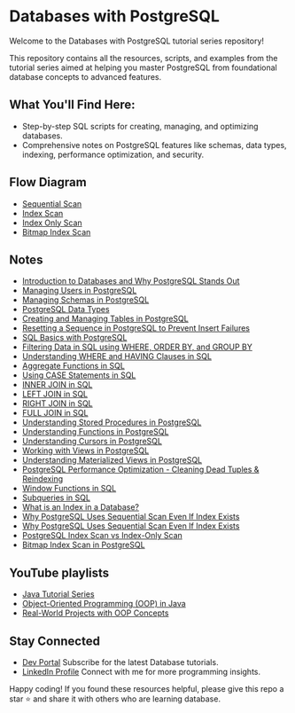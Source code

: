 # Databases with PostgreSQL
Welcome to the Databases with PostgreSQL tutorial series repository!

This repository contains all the resources, scripts, and examples from the tutorial series aimed at helping you master PostgreSQL 
from foundational database concepts to advanced features.

## What You'll Find Here:
* Step-by-step SQL scripts for creating, managing, and optimizing databases.
* Comprehensive notes on PostgreSQL features like schemas, data types, indexing, performance optimization, and security.

## Flow Diagram
- [Sequential Scan](flowDig/seqScan.md)
- [Index Scan](flowDig/indexScan.md)
- [Index Only Scan](flowDig/indexOnlyScan.md)
- [Bitmap Index Scan](flowDig/bitMapIndexScan.md)

## Notes 
- [Introduction to Databases and Why PostgreSQL Stands Out](notes/introduction-to-databases.md)
- [Managing Users in PostgreSQL](notes/users.md)
- [Managing Schemas in PostgreSQL](notes/schemas.md)
- [PostgreSQL Data Types](notes/data-types.md)
- [Creating and Managing Tables in PostgreSQL](notes/tables.md)
- [Resetting a Sequence in PostgreSQL to Prevent Insert Failures](notes/resetting-sequence.md)
- [SQL Basics with PostgreSQL](notes/crud.md)
- [Filtering Data in SQL using WHERE, ORDER BY, and GROUP BY](notes/filtering.md)
- [Understanding WHERE and HAVING Clauses in SQL](notes/where-vs-having.md)
- [Aggregate Functions in SQL](notes/aggregate-functions.md)
- [Using CASE Statements in SQL](notes/case.md)
- [INNER JOIN in SQL](notes/inner-join.md)
- [LEFT JOIN in SQL](notes/left-join.md)
- [RIGHT JOIN in SQL](notes/right-join.md)
- [FULL JOIN in SQL](notes/full-join.md)
- [Understanding Stored Procedures in PostgreSQL](notes/storedProcedure.md)
- [Understanding Functions in PostgreSQL](notes/functions.md)
- [Understanding Cursors in PostgreSQL](notes/cursors.md)
- [Working with Views in PostgreSQL](notes/views.md)
- [Understanding Materialized Views in PostgreSQL](notes/materialized-view.md)
- [PostgreSQL Performance Optimization - Cleaning Dead Tuples & Reindexing](notes/dead-tuple-and-reindexing.md)
- [Window Functions in SQL](notes/window-functions.md)
- [Subqueries in SQL](notes/subqueries.md)
- [What is an Index in a Database?](notes/index-in-database.md)
- [Why PostgreSQL Uses Sequential Scan Even If Index Exists](notes/sequentialScanOverIndexScan.md)
- [Why PostgreSQL Uses Sequential Scan Even If Index Exists](notes/sequentialScanOverIndexScan.md)
- [PostgreSQL Index Scan vs Index-Only Scan](notes/index-vs-indexOnly-scan.md)
- [Bitmap Index Scan in PostgreSQL](notes/bitmap-index-scan.md)

## YouTube playlists
* [Java Tutorial Series](https://www.youtube.com/playlist?list=PLKrxcqbQdCgZDkAiCs6uGFK7yzhFkjNJU)
* [Object-Oriented Programming (OOP) in Java](https://www.youtube.com/playlist?list=PLKrxcqbQdCgbF2t_O8w2Kjx0R7qYTA2XB)
* [Real-World Projects with OOP Concepts](https://www.youtube.com/playlist?list=PLKrxcqbQdCgaAtUObt11xA63eO7kx4Epj)

## Stay Connected
* [Dev Portal](https://www.youtube.com/@DevPortal2114)
Subscribe for the latest Database tutorials.
* [LinkedIn Profile](https://www.linkedin.com/in/nakul-mitra-microservices-spring-boot-java-postgresql/)
Connect with me for more programming insights.

Happy coding! If you found these resources helpful, please give this repo a star ⭐ and share it with others who are learning database.